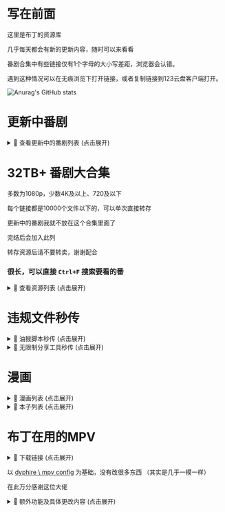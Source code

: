 # 写在前面
这里是布丁的资源库

几乎每天都会有新的更新内容，随时可以来看看

番剧合集中有些链接仅有1个字母的大小写差距，浏览器会认错。

遇到这种情况可以在无痕浏览下打开链接，或者复制链接到123云盘客户端打开。

![Anurag's GitHub stats](https://github-readme-stats.vercel.app/api?username=Tanyin123&show_icons=true&theme=transparent)

# 更新中番剧

<details>
<summary>📁 查看更新中的番剧列表 (点击展开)</summary>

### [总链接](https://www.123912.com/s/lyn8Vv-Xqmod?提取码:BDCR)
  
### 影视资源列表
- **与游戏中心的少女异文化交流的故事 (2025)**  
  `https://www.123912.com/s/lyn8Vv-5O1od?提取码:BDCR`

- **青春猪头少年系列 (2018)**  
  `https://www.123912.com/s/lyn8Vv-ZN1od?提取码:BDCR`

- **薰香花朵凛然绽放 (2025)**  
  `https://www.123912.com/s/lyn8Vv-7N1od?提取码:BDCR`

- **胆大党 (2024)**  
  `https://www.123912.com/s/lyn8Vv-KW1od?提取码:BDCR`

- **新吊带袜天使 (2025)**  
  `https://www.123912.com/s/lyn8Vv-YW1od?提取码:BDCR`

- **章鱼哔的原罪 (2025)**  
  `https://www.123912.com/s/lyn8Vv-Ug1od?提取码:BDCR`

- **mono女孩 (2025)**  
  `https://www.123912.com/s/lyn8Vv-iWmod?提取码:BDCR`

- **鬼人幻灯抄 (2025)**  
  `https://www.123912.com/s/lyn8Vv-jqmod?提取码:BDCR`

- **沉默魔女的秘密 (2025)**  
  `https://www.123912.com/s/lyn8Vv-eX1od?提取码:BDCR`

- **转生成自动贩卖机的我今天也在迷宫徘徊 (2023)**  
  `https://www.123912.com/s/lyn8Vv-tX1od?提取码:BDCR`

- **彻夜之歌 (2022)**  
  `https://www.123912.com/s/lyn8Vv-Bn1od?提取码:BDCR`

- **碧蓝之海 (2018)**  
  `https://www.123912.com/s/lyn8Vv-V21od?提取码:BDCR`

- **小城日常 (2025)**  
  `https://www.123912.com/s/lyn8Vv-3s1od?提取码:BDCR`

- **我怎么可能成为你的恋人，不行不行！(※不是不可能！？) (2025)**  
  `https://www.123912.com/s/lyn8Vv-Qs1od?提取码:BDCR`

</details>


# 32TB+ 番剧大合集
  
多数为1080p，少数4K及以上、720及以下

每个链接都是10000个文件以下的，可以单次直接转存

更新中的番剧我就不放在这个合集里面了

完结后会加入此列

转存资源后请不要转卖，谢谢配合

### 很长，可以直接 `Ctrl+F` 搜索要看的番

<details>
<summary>📁 查看资源列表 (点击展开)</summary>

- **1-18**

编舟记（2016)
2024-11-21 22:06:05

成何体统（2024)
2024-11-21 21:57:05

寒蝉鸣泣之时（2006)
2024-11-24 18:44:19

黑子的篮球（2012)
2024-11-25 18:04:10

花牌情缘（2011)
2024-11-24 18:42:26

滑头鬼之孙（2010)
2024-11-21 21:56:44

捡走被人悔婚的千金，教会她坏坏的幸福生活（2023)
2024-11-28 21:03:55

浪漫杀手（2022)
2024-11-17 17:59:51

恋爱无法用双子除尽（2024)
2024-11-24 18:46:32

女神异闻录系列（2008)
2024-11-06 22:18:29

青春纪行（2013)
2024-11-21 21:58:23

人形电脑天使心（2002)
2024-11-28 21:03:18

日常系的异能战斗（2014)
2024-11-09 22:32:31

尸鬼（2010)
2024-11-24 18:43:09

双城之战（2021)
2024-11-24 18:37:33

听爸爸的话（2012)
2024-11-09 22:48:49

亡骸游戏（2023)
2024-11-28 21:55:56

炎炎消防队（2019)
2024-11-09 23:00:28


https://www.123912.com/s/lyn8Vv-Qcmod提取码:BDCR
 

- **19-38**

彼时彼女（2018)
2024-11-26 20:39:09

弹丸论破（2013）
2024-11-21 22:10:34

风都侦探（2022)
2024-11-21 22:01:35

甘城光辉游乐园（2014)
2024-11-21 21:59:54

棺姬嘉依卡（2014)
2024-11-21 21:56:11

黑之召唤士（2022)
2024-09-24 18:43:50

混沌武士（2004)
2024-11-10 12:05:44

剑风传奇（1997)
2024-11-21 22:10:05

乱马1/2(1989)
2024-10-20 18:07:15

魔卡少女樱（1998)
2024-11-24 18:45:54

棋魂（2001)
2024-11-28 17:56:59

前辈是男孩子 (2024)
2024-11-01 16:41:59

认真和我谈恋爱（2011) 资源错误并且找不到替代，已删
2024-11-24 18:36:32

三人行必有我妹（2012)
2024-11-17 17:58:55

杀手寓言（2024)
2024-10-05 16:02:22

特别的她（2000)
2024-11-09 22:27:44

为何我的世界被遗忘了？(2024)
2024-10-18 21:30:36

无头骑士异闻录（2010)
2024-11-05 22:08:54

小马宝莉系列（2010)
2024-11-06 22:33:41

月与莱卡与吸血公主（2021)
2024-11-06 17:07:30


https://www.123912.com/s/lyn8Vv-kcmod提取码:BDCR
 

- **39-58**

citrus~柑橘味香气~（2018)
2024-09-27 20:13:39

PLUTO冥王（2023)
2024-11-05 18:29:52

笨女孩（2017)
2024-10-24 00:11:27

草莓棉花糖（2005)
2024-10-21 18:47:14

蜂蜜与四叶草（2005)
2024-11-01 16:43:00

金装的维尔梅（2022)
2024-11-02 16:21:37

橘色奇迹（2016)
2024-11-02 18:16:18

靠废材技能【状态异常】成为最强的我将蹂躏一切（2024)
2024-09-28 19:45:14

明日酱的水手服（2022)
2024-11-01 18:54:29

侵略！乌贼娘（2010)
2024-10-22 20:38:07

散华礼弥（2012)
2024-11-03 17:18:58

伪恋（2014)
2024-11-01 16:39:54

问题儿童都来自异世界？(2013)
2024-10-05 15:20:25

小小克星！(2012)
2024-10-08 18:07:42

旋转少女（2015)
2024-11-01 16:42:31

原书·原书使（2018)
2024-09-29 16:54:24

跃动青春（2023)
2024-09-23 17:54:54

斩!赤红之瞳 Akame ga Kill!（2014)
2024-10-16 17:55:13

挣扎吧，亚当君（2024)
2024-10-21 22:58:38

最强阴阳师的异世界转生记（2023)
2024-10-05 15:22:23


https://www.123912.com/s/lyn8Vv-ocmod提取码:BDCR
 

- **59-72**

DDDD 恶魔的破坏（2024)
2024-10-07 17:45:53

哎咕岛消失的舔甜歌姬（2024)
2024-09-24 22:45:39

此花亭奇谭（2017)
2024-11-02 23:43:57

境界触发者 (2014)
2024-11-01 16:43:33

绝对双刃（2015)
2024-09-28 21:10:20

乱步奇谭（2015)
2024-09-27 22:39:06

秒杀外挂太强了，异世界的家伙们根本就不是对手。(2024)
2024-10-16 18:03:19

全缉毒狂潮（2019)
2024-11-05 18:16:08

事与愿违的不死冒险者（2024)
2024-10-05 12:48:46

水果篮子（2019)
2024-11-05 18:16:56

死亡笔记（2006)
2024-09-29 19:27:57

异世界失格（2024)
2024-10-05 15:29:17

樱花庄的宠物女孩（2012)
2024-10-25 18:01:39

约会大作战（2013)
2024-10-19 12:30:51


https://www.123912.com/s/lyn8Vv-1cmod提取码:BDCR
 

- **73-76**

飞天小女警系列（1998)
2024-10-11 17:47:37

寄生兽生命的准则（2014)
2024-09-29 16:05:17

良禽不择木（2024)
2024-10-05 15:29:39

小书痴的下克上：为了成为图书管理员不择手段！(2019)
2024-11-05 18:18:41


https://www.123912.com/s/lyn8Vv-4cmod提取码:BDCR
 

- **77-96**

AIR鸟之诗（2005)
2024-10-04 20:24:10

宝石之国（2017)
2024-10-21 18:12:45

从路人角色开始的探索英雄谭 (2024)
2024-09-22 23:10:27

电器少女 (2023)
2024-10-11 16:36:30

赌博默示录（2007)
2024-09-27 20:16:54

哥特萝莉侦探事件簿（2011)
2024-11-05 19:34:33

格林童话变奏曲（2024)
2024-11-01 16:44:41

黄昏光影（2024)
2024-09-22 23:07:46

吉伊卡哇（2022)
2024-09-23 00:25:48

甲铁城的卡巴内瑞 (2016)
2024-11-01 16:44:01

拉面赤猫（2024)
2024-09-22 22:14:53

邻人似银河（2023)
2024-11-03 17:20:09

龙与魔女（2020)
2024-09-21 18:11:31

身为VTuber的我因为忘记关台而成了传说(2024)
2024-09-23 17:49:53

深夜Punch（2024)
2024-09-23 17:49:53

天穗之呋稻姬（2024)
2024-09-23 17:49:53

我的妻子不具感情（2024)
2024-09-23 17:49:54

星蝶公主系列（2015)
2024-10-05 16:53:24

漩涡Uzumaki（2024)
2024-10-04 18:02:40

亚人（2016)
2024-11-01 16:40:18


https://www.123912.com/s/lyn8Vv-xcmod提取码:BDCR
 

- **97-116**

ReLIFE (2016)
2024-09-07 23:13:23

安达与岛村（2020)
2024-09-17 23:10:31

白箱（2014)
2024-09-13 16:38:12

草莓100%（2005)
2024-09-16 01:01:16

测不准的阿波连同学（2022)
2024-09-07 18:10:17

成神之日（2020)
2024-09-17 05:51:25

跟班×服务（2013)
2024-09-13 19:26:10

古见同学有交流障碍症（2021)
2024-09-07 18:13:39

掘与宫村(2021)
2024-09-12 18:16:51

来自深渊系列（2017)
2024-09-10 23:42:23

女友成双（2021)
2024-09-15 14:02:35

奇巧计程车（2021)
2024-09-07 23:56:31

赛博朋克：边缘行者（2020)
2024-09-16 16:03:07

石纪元（2019)
2024-09-02 20:13:50

嗜谎之神（2020)
2024-09-04 17:52:25

头文字D（1998)
2024-09-05 23:53:05

网球王子（2001)
2024-09-04 00:31:53

魍魉之匣（2008)
2024-09-12 22:26:29

异修罗（2024)
2024-09-04 00:36:38

游戏三人娘（2018)
2024-09-20 17:00:10


https://www.123912.com/s/lyn8Vv-pcmod提取码:BDCR
 

- **117-136**

别对映像研出手! (2020)
2024-09-10 18:01:55

和山田进行LV.999的恋爱 (2023)
2024-09-16 01:12:18

皇家国教骑士团（2001)
2024-09-17 05:54:55

极速星舞（2024)
2024-09-04 17:59:44

蜡笔小新（1992)
2024-09-03 17:35:45

来自新世界（2012)
2024-09-02 20:14:14

龙族（2022)
2024-09-04 17:59:45

萌少女的恋爱时光（2007)
2024-09-16 00:52:57

迷家（2016)
2024-09-04 00:14:58

南家三姐妹（2007)
2024-09-16 12:44:30

网络胜利组（2017)
2024-09-15 19:40:37

伪姬物语（2014)
2024-09-16 01:09:18

我回來了、歡迎回家（2024)
2024-09-04 17:59:45

我们仍未知道那天所看见的花的名字（2011)
2024-09-07 13:28:14

异兽魔都(2020)
2024-09-07 18:03:11

淫乱的青酱不能学习（2019)
2024-09-16 18:27:50

银魂（2006)
2024-09-03 17:41:00

隐瞒之事（2020)
2024-09-07 23:56:48

元尊（2024)
2024-09-16 22:37:54

至高指令（2016)
2024-09-15 19:41:58


https://www.123912.com/s/lyn8Vv-fcmod提取码:BDCR
 

- **137-156**

阿宅的恋爱真难 (2018)
2024-09-15 18:31:07

大欺诈师（2020)
2024-09-20 17:11:00

哆啦A梦（1979)
2024-09-03 17:37:32

歌剧少女！！（2021)
2024-08-01 22:06:17

格莱普尼尔(2020)
2024-09-15 18:29:42

狗与剪刀的正确用法（2013)
2024-09-08 00:05:06

关于前辈很烦人的事（2021)
2024-09-17 19:28:53

火影忍者系列（2002)
2024-09-12 18:21:56

金田一少年事件簿（1997)
2024-09-04 00:27:25

久保同学不放过我（2023)
2024-08-28 17:45:51

请别忧伤了二之宫君 (2007)
2024-09-15 18:27:29

人生（2014)
2024-09-16 01:25:13

少年女仆（2016)
2024-09-15 19:42:27

少女☆歌剧系列（2018)
2024-08-01 22:06:05

时光代理人（2021)
2024-09-04 17:47:49

双星之阴阳师（2016)
2024-09-19 17:14:13

我不受欢迎，怎么想都是你们的错！（2013）
2024-09-16 00:55:44

无神世界的神明活动（2023)
2024-09-18 21:46:03

吸血鬼骑士（2008)
2024-08-28 00:12:06

亚托莉-我挚爱的时光（2024)
2024-08-13 21:29:05


https://www.123912.com/s/lyn8Vv-acmod提取码:BDCR
 

- **157-174**

初音岛（2003)
2024-07-30 16:08:54

纯洁的玛利亚（2015)
2024-07-29 22:15:06

东京暗鸦（2013)
2024-08-02 00:55:20

恶玉DRIVE（2020)
2024-08-03 12:01:35

钢之炼金术师系列（2003)
2024-08-03 21:23:32

好想告诉你（2009)
2024-08-01 23:58:36

猴王五九（2002)
2024-08-13 20:46:55

僵尸百分百（2023)
2024-07-30 16:14:58

结城友奈是勇者系列（2014)
2024-07-30 17:57:01

看得见的女孩（2021)
2024-08-30 18:52:43

凉宫春日系列（2006)
2024-08-02 20:10:16

平稳世代的韦驮天们（2021)
2024-08-03 23:11:27

青春猪头少年系列（2018)
2024-08-01 23:47:03

擅长捉弄的高木同学系列（2018)
2024-07-27 00:20:09

神不在的星期天（2013)
2024-07-30 13:58:22

我要【招架】一切（2024)
2024-08-30 17:11:59

英雄王，为了穷尽武道而转生（2023)
2024-08-01 00:32:16

这个美术社大有问题！(2016)
2024-08-02 01:00:47


https://www.123912.com/s/lyn8Vv-Mcmod提取码:BDCR
 

- **175-194**

BEATLESS-没有心跳的少女-（2018)
2024-07-23 22:06:44

Happy Sugar Life (2018)
2024-08-06 00:31:41

被称为废物的原英雄，被家里流放后随心所欲地活下去（2024)
2024-07-29 21:44:19

变态王子与不笑猫（2013)
2024-07-23 22:06:50

打工吧！！魔王大人（2013)
2024-07-23 22:12:03

第二次被异世界召唤（2023)
2024-08-02 00:57:15

风灵玉秀（2017)
2024-08-28 20:59:40

婚戒物语（2024)
2024-07-26 19:42:27

迷茫管家与懦弱的我（2011)
2024-08-02 00:53:23

魔都精兵的奴隶（2024)
2024-08-01 15:22:50

魔女的使命（2014)
2024-07-27 00:21:50

人类衰退之后（2012)
2024-09-01 11:38:34

少年阴阳师（2006)
2024-08-29 00:34:26

世界顶尖的暗杀者转生为异世界贵族（2021)
2024-07-28 20:17:15

幸运星（2007)
2024-08-03 12:06:58

义妹生活（2024)
2024-08-10 11:17:53

拥有超常技能的异世界流浪美食家（2023)
2024-08-08 23:47:32

幽游白书（1992)
2024-08-14 13:21:02

终结的炽天使（2015)
2024-07-27 14:34:07

转生贵族靠着鉴定技能一飞冲天（2024)
2024-07-28 22:40:18


https://www.123912.com/s/lyn8Vv-wcmod提取码:BDCR
 

- **195-214**

八男别闹了（2020)
2024-07-23 22:06:44

八月的棒球甜心（2019)
2024-07-23 22:06:45

巴比伦 (2019)
2024-07-23 22:06:44

白金终局（2021)
2024-07-23 22:06:46

白领羽球部（2022)
2024-07-23 22:06:46

冰剑的魔术师将要统一世界（2023)
2024-07-23 22:06:50

不相信人类的冒险者们好像要去拯救世界（2023)
2024-07-23 22:06:50

超次元游戏（2013)
2024-07-23 22:09:22

超魔神英雄传系列（1997)
2024-07-23 22:09:22

超能力女儿（2018)
2024-07-23 22:09:21

成为女主角！~被讨厌的女主角和秘密的工作~（2022)
2024-07-23 22:09:21

达尔文游戏（2020)
2024-07-23 22:12:03

当不成勇者的我，只好认真找工作了 (2013)
2024-07-23 22:12:03

地狱乐（2023)
2024-07-23 22:12:04

点满农民相关技能后，不知为何就变强了（2022)
2024-07-23 22:12:05

盾之勇者成名录（2019)
2024-07-23 22:12:05

多罗罗 (2019）
2024-07-23 22:12:04

位于恋爱光谱极端的我们（2023)
2024-07-23 23:00:41

我心里危险的东西（2023)
2024-07-25 23:50:14

希德尼娅的骑士系列（2014)
2024-07-27 00:15:55


https://www.123912.com/s/lyn8Vv-gcmod提取码:BDCR
 

- **215-233**

艾梅洛阁下(2018
2024-07-23 22:03:08

俺物语（2015)
2024-07-23 22:03:09

白猫计划 零之纪元（2020)
2024-07-23 22:06:47

白沙的水族馆（2021)
2024-07-23 22:06:47

百万吨级武藏（2021)
2024-07-23 22:06:47

绊之Allele(2023)
2024-07-23 22:06:48

宝石幻想 光芒重现（2021)
2024-07-23 22:06:49

宝石商人理查德的谜鉴定（2020)
2024-07-23 22:06:48

爆肝工程师（2018)
2024-07-23 22:06:49

比宇宙更遥远的地方（2018)
2024-07-23 22:06:49

城下町的蒲公英（2015)
2024-07-23 22:09:26

带着智能手机闯荡异世界（2017)
2024-07-23 22:12:06

斗罗大陆（2018)
2024-07-25 18:37:21

反叛的鲁路修（2006)
2024-07-09 01:03:52

花园里的吸血鬼（2022)
2024-07-07 20:25:36

尼尔：自动人形（2023)
2024-07-24 13:22:10

我们无法一起学习（2019)
2024-07-26 19:00:27

血界战线系列（2015)
2024-07-25 23:49:06

月光下的异世界之旅系列（2021)
2024-07-26 19:24:00


https://www.123865.com/s/lyn8Vv-Fcmod提取码:BDCR
 

- **234-251**

back arrow (2021)
2024-07-23 22:06:40

阿尔蒂（2020)
2024-07-23 22:03:11

阿鲁斯巨兽（2023)
2024-07-23 22:03:11

爱吃拉面的小泉同学（2018)
2024-07-23 22:03:09

爱上她的理由（2023)
2024-07-13 20:02:52

傲娇反派千金莉洁洛特与实况主远藤同学及解说员小林同学（2…..
2024-07-23 22:03:10

冰海战记（2019)
2024-07-09 01:03:54

迪阿姆帝国物语（2024)
2024-07-17 13:47:19

家里蹲吸血姬的苦闷（2023)
2024-07-09 12:41:15

身为悲剧始作俑者的最强邪恶BOSS女王为民竭心尽力（2023)
2024-07-17 13:47:34

四叠半时光机（2022)
2024-07-17 12:42:19

学园孤岛（2015)
2024-07-13 21:46:38

仰望天空的少女瞳中的世界（2009)
2024-07-09 12:40:25

妖精的旋律（2004)
2024-07-23 21:16:28

幼女战记（2017)
2024-07-15 17:16:42

杖与剑的魔剑谭（2024)
2024-07-10 14:11:22

中华小当家（1997)
2024-07-18 23:29:20

最弱驯魔师开始了捡垃圾之旅（2024)
2024-07-13 21:45:59


https://www.123912.com/s/lyn8Vv-Gcmod?提取码:BDCR
 

- **252-271**

BanG Dream!系列 (2017)
2024-07-23 22:06:41

败犬女主太多了！(2024)
2024-07-18 23:37:16

大剑（2007)
2024-07-15 13:46:05

里亚德录大地（2022)
2024-07-15 13:43:30

轮回七次的反派大小姐，在前敌国享受随心所欲的新婚生活（2..
2024-07-19 22:53:24

魔法使的新娘（2017)
2024-07-13 23:23:09

魔物娘的同居日常系列(2015)
2024-07-07 19:51:28

轻拍翻转小魔女（2016)
2024-07-15 13:46:46

秋叶原冥途战争（2022)
2024-07-07 19:50:35

四叠半神话大系（2010)
2024-07-17 12:40:33

天国大魔境（2023)
2024-07-07 19:49:04

我推是反派大小姐（2023)
2024-07-11 23:10:53

雾山五行（2022)
2024-07-07 19:48:33

仙王的日常生活（2020)
2024-07-21 00:21:08

一人之下系列（2016)
2024-07-13 20:04:09

异世界迷宫里的后宫生活（2022)
2024-07-09 00:09:03

曾经、魔法少女和邪恶相互为敌。（2024)
2024-07-09 23:30:40

终将成为你（2018)
2024-07-15 13:44:14

转生成为了只有乙女游戏破灭Flag的邪恶大小姐（2020)
2024-07-10 23:59:21

转生王女与天才千金的魔法革命（2023)
2024-07-11 23:10:29


https://www.123912.com/s/lyn8Vv-Pcmod提取码:BDCR
 

- **272-291**

Just Because!(2017)
2024-07-05 13:32:09

暗黑破坏神在身边（2020)
2024-07-23 22:03:07

不死不幸（2023)
2024-07-07 19:56:36

不死少女·杀人笑剧（2023)
2024-07-07 19:56:29

超超超超超喜欢你的100个女孩子！(2023)
2024-07-07 19:56:21

电锯人（2020)
2024-07-07 19:56:13

古立特系列（2018)
2024-07-06 17:16:03

关于我在无意间被隔壁的天使变成废柴这件事（2023)
2024-07-06 14:15:03

灰与幻想的格林姆迦尔（2016)
2024-07-09 01:03:52

恋爱要在征服世界后（2022)
2024-07-09 01:03:52

鹿乃子乃子乃子虎视眈眈（2024)
2024-07-04 15:27:02

美少年侦探团（2021)
2024-07-12 18:20:35

魔法少女毁灭者（2023)
2024-07-13 23:24:19

平家物语（2021)
2024-07-09 11:59:20

奇蛋物语（2021)
2024-07-23 19:39:31

替身 Another (2012)
2024-07-23 20:36:20

为了女儿我说不定连魔王都能干掉（2019)
2024-07-04 17:09:53

我立于百万生命之上（2020)
2024-07-04 17:08:49

想要成为影之实力者！(2022)
2024-07-18 13:03:43

银砂糖师与黑妖精（2023)
2024-07-13 22:37:32


https://www.123912.com/s/lyn8Vv-ncmod提取码:BDCR
 

- **292-311**

暗杀教室系列（2015)
2024-07-06 17:15:59

别当欧尼酱了！(2023)
2024-07-06 16:30:18

不时轻声以俄语遮羞的邻座艾莉同学（2024)
2024-07-04 15:14:39

从Lv2开始开挂的原勇者候补悠闲的异世界生活（2024)
2024-07-04 16:23:28

地狱少女（2005)
2024-07-0513:18:20

反派大小姐等级99~我是隐藏BOSS但不是魔王~（2024)
2024-07-05 02:30:31

花野井同学与恋爱病（2024)
2024-07-04 16:25:52

恋语轻唱（2024)
2024-07-04 16:10:10

命运石之门系列（2011)
2024-07-06 17:16:04

派对浪客诸葛孔明（2022)
2024-07-07 16:47:47

擅长逃跑的殿下（2024)
2024-07-07 00:34:50

神明渴求着游戏（2024)
2024-07-04 16:28:11

圣女魔力无所不能（2021)
2024-07-07 18:09:49

失忆投捕（2024)
2024-07-04 16:29:29

世界尽头的圣骑士（2021)
2024-07-04 16:45:27

死神少爷与黑女仆（2021)
2024-07-04 16:42:11

喜欢的人忘记戴眼镜了（2023)
2024-07-07 19:48:27

新人炼金术师的店铺经营（2022)
2024-07-07 16:44:06

因为不是真正的伙伴而被逐出勇者队伍（2021)
2024-07-06 18:16:30

这个医师超麻烦（2022)
2024-07-07 19:28:23


https://www.123912.com/s/lyn8Vv-scmod提取码:BDCR
 

- **312-331**

REVENGER(2023)
2024-07-06 21:16:21

Urara迷路贴（2017)
2024-06-01 19:07:27

暗芝居合集（2013)
2024-06-04 19:34:07

冰堇（2012)
2024-06-05 18:24:33

夫妇以上，恋人未满（2022)
2024-07-02 11:44:47

怪兽8号 (2024)
2024-06-26 17:00:10

闺泣少女乐队 Girls Band Cry（2024)
2024-06-19 13:54:10

靠着魔法药剂在异世界活下去！（2023)
2024-07-06 12:37:55

空之境界（2007)
2024-05-29 17:02:14

迷糊餐厅（2010)
2024-06-01 19:07:55

漆黑的子弹（2014)
2024-06-07 11:18:21

天元突破（2007)
2024-07-06 17:16:08

我不是说了能力要平均值吗（2019)
2024-06-05 18:25:06

五等分的新娘系列(2019)
2024-07-02 11:36:34

异世界舅舅（2022)
2024-07-02 11:31:45

异世界迷宫黑心企业（2021)
2024-07-02 11:31:46

异世界自杀小队（2024)
2024-07-01 17:21:32

悠哉日常大王系列（2013)
2024-07-02 11:33:01

中华小子（2006)
2024-06-08 21:19:55

佐贺偶像是传奇 (2018)
2024-06-12 22:40:37


https://www.123912.com/s/lyn8Vv-Wcmod提取码:BDCR
 

- **332-350**

Re: Monster (2024)
2024-07-01 17:25:16

RINKAI！女子竞轮（2024)
2024-07-01 17:26:04

白圣女与黑牧师（2023)
2024-06-01 00:46:33

比翼之吻（2018)
2024-06-01 23:12:03

单人房、日照一般、附天使（2024)
2024-06-27 14:09:43

哥布林杀手（2018）
2024-06-06 19:34:05

魔法禁书目录（2008)
2024-06-01 00:49:23

末日三问（2017)
2024-07-02 11:40:00

排球少年系列（2014)
2024-07-02 11:25:00

乒乓（2014)
2024-07-02 11:24:14

齐木楠雄的灾难系列（2016)
2024-07-02 11:38:32

夏日重现（2022)
2024-06-30 20:11:20

小林家的龙女仆（2017)
2024-06-06 19:35:46

夜晚的水母不会游泳（2024)
2024-06-03 01:08:59

因为是反派大小姐所以养了魔王（2022)
2024-05-29 16:57:49

影之诗（2020)
2024-07-0211:32:26

终末列车到哪去（2024)
2024-07-01 18:13:29

罪恶王冠（2011)
2024-06-12 22:39:00


https://www.123912.com/s/lyn8Vv-Ccmod提取码:BDCR
 

- **351-369**

不吉波普不笑 (2019)
2024-06-05 18:24:00

防风少年（2024)
2024-07-01 17:27:39

格斗实况（2024)
2024-07-01 17:28:15

怪人的沙拉碗（2024)
2024-07-01 17:28:31

骸骨骑士大人异世界冒险中（2022)
2024-06-01 19:14:56

开挂药师的异世界悠闲生活（2021)
2024-07-02 11:41:24

可塑性记忆（2015)
2024-06-06 19:37:05

老夫老妻重返青春（2024)
2024-07-01 17:29:43

迷宫饭（2023)
2024-06-15 23:23:35

魔王军最强魔法师是人类（2024)
2024-07-01 12:46:20

某科学的超电磁炮（2009)
2024-06-01 00:50:49

普通攻击是全体二连击，这样的妈妈你喜欢吗（2019)
2024-07-02 11:26:28

为美好的世界献上祝福系列（2015)
2024-05-29 16:58:59

物语系列（2009)
2024-07-02 11:36:11

夏洛特（2015)
2024-05-29 16:58:24

新妹魔王的契约者（2015)
2024-06-01 19:11:56

雪之少女Kanon (2006)
2024-07-02 11:42:03

一拳超人（2015)
2024-06-05 18:23:15

只有神知道的世界系列（2010)
2024-07-02 11:28:04


https://www.123912.com/s/lyn8Vv-Ncmod提取码:BDCR
 

- **370-388**

CLANNAD(2007) 布丁找了一下午资源用以换源
2024-05-29 16:55:42

被逐出队伍的我过上了慢生活（2021)
2024-05-29 16:53:19

后宫之乌（2022)
2024-06-01 19:15:12

珈百璃的堕落（2017)
2024-05-28 18:59:02

灵能百分百系列（2016)
2024-05-29 16:52:32

落第骑士英雄谭(2015)
2024-05-29 16:52:29

魔女之旅（2020)
2024-05-28 18:57:37

你与我最后的战场，亦或是世界起始的圣战（2020)
2024-05-28 18:57:06

轻音少女系列（2009)
2024-05-28 18:56:22

日常（2011)
2024-05-28 18:55:31

杀戮公主（2007）
2024-05-29 00:19:28

少女终末旅行（2017)
2024-05-28 18:55:10

四月是你的谎言（2014)
2024-05-28 18:55:12

吸血姬美夕（1988)
2024-05-28 23:09:56

因为太怕痛就全点防御力了（2020)
2024-05-28 18:52:47

在下坂本，有何贵干？(2016)
2024-05-29 16:56:56

这个勇者明明超强却过分慎重了（2019)
2024-05-29 16:56:54

转生成为魔剑（2022)
2024-05-29 16:56:55

转生为第七王子，随心所欲的魔法学习之路（2024)
2024-06-26 15:27:43


https://www.123912.com/s/lyn8Vv-Rcmod提取码:BDCR
 

- **389-407**

不可思议的教室 (2005)
2024-05-29 16:53:23

东京喰种系列（2018)
2024-05-29 16:54:06

干物妹，小埋！(2015)
2024-05-28 18:46:11

更衣人偶坠入爱河（2022)
2024-05-28 18:46:10

鬼灭之刃（2019)
2024-05-23 21:40:38

欢迎来到实力至上主义的教室（2017)
2024-05-28 18:59:34

辉夜大小姐想让我告白系列（2019)
2024-05-28 18:59:31

机巧少女不会受伤（2013)
2024-05-28 18:59:03

龙王的工作！(2018)
2024-05-29 16:52:25

龙与虎（2008)
2024-05-29 16:52:26

鲁邦三世(1971)
2024-05-18 21:02:51

路人女主的养成方法系列（2015)
2024-05-29 16:52:27

文豪野犬（2016)
2024-05-23 21:44:05

无职转生（2021)
2024-05-24 19:30:45

摇曳百合系列（2011)
2024-05-28 18:52:44

游戏人生（2014)
2024-05-28 18:51:03

玉子市场（2013)
2024-05-29 16:57:48

在世界尽头咏唱恋曲的少女（2019)
2024-05-23 21:27:58

自称贤者弟子的贤者（2022)
2024-05-28 18:49:47


https://www.123912.com/s/lyn8Vv-Dcmod提取码:BDCR
 

- **408-426**

86-不存在的战区（2021)
2024-05-28 18:44:45

虫师（2005)
2024-05-24 19:03:36

恶魔高校 DxD（2012)
2024-05-28 18:44:19

恶魔人crybaby(2018)
2024-05-28 18:44:10

孤独摇滚（2022)
2024-05-18 19:04:49

关于我转生为史莱姆这档事（2018)
2024-05-28 18:46:14

国王排名（2021)
2024-05-28 18:46:13

秒速5厘米（2007)
2024-05-23 21:21:08

魔法少女小圆（2011)
2024-05-18 20:19:48

那年那兔那些事儿（2015)
2024-05-26 20:45:22

数码宝贝（1999)
2024-05-18 19:31:57

死神（2004)
2024-05-18 20:19:01

通灵王（2001)
2024-05-25 22:45:09

万事屋斋藤先生转生异世界（2023)
2024-05-24 19:31:45

宇宙战舰山本洋子（1999)
2024-05-25 22:34:50

致不灭的你（2021)
2024-05-23 21:54:51

咒术回战（2020)
2024-05-23 22:12:04

转生贵族的异世界冒险录（2023)
2024-05-24 19:39:13

总之就是非常可爱（2023)

2024-05-18 21:06:08


https://www.123912.com/s/lyn8Vv-8cmod提取码:BDCR
 

- **427-445**

苍穹的法芙娜(2004)
2024-05-28 18:49:01

处刑少女的生存之道（2022)
2024-05-28 18:47:08

吹响吧！上低音号系列（2015)
2024-05-28 18:47:09

狐妖小红娘（2015)
2024-05-20 17:19:53

间谍过家家（2022)
2024-05-18 20:17:27

她不当女主很多年（2023)
2024-05-24 19:42:50

精灵世纪（2006)
2024-05-27 21:00:25

犬夜叉（2000)
2024-05-18 19:32:53

杀戮都市（2004)
2024-05-27 20:59:56

天官赐福（2020)
2024-05-23 21:33:22

我推的孩子（2023)
2024-05-18 21:09:15

物理魔法使马修（2023)
2024-05-24 19:42:10

新世纪福音战士（1995)
2024-05-23 21:59:13

虚构推理（2020)
2024-05-23 21:43:30

勇者死了（2023)
2024-05-24 19:41:18

在异世界获得超强能力的我，在现实世界照样无敌（2023)
2024-05-24 19:39:57

葬送的芙莉莲（2023)
2024-05-14 17:40:17

侦探已死（2021)
2024-05-28 18:50:35

中二病想要谈恋爱系列（2012)
2024-05-28 18:50:35


https://www.123912.com/s/lyn8Vv-Kcmod提取码:BDCR
 

- **446-464**

2.5次元的诱惑（2024)
2025-01-03 19:10:47

Angel Beats! (2010)
2024-05-28 18:45:26

埃罗芒阿老师(2017)
2024-05-28 18:45:12

爱神巧克力（2015)
2024-11-30 12:42:38

刺客伍六七系列（2019)
2024-05-23 21:44:36

逮捕令special（1999)
2024-05-25 22:32:50

福星小子（1981)
2024-11-30 12:42:01

工作细胞（2018)
2024-05-24 19:44:25

灌篮高手（1993)
2024-05-18 21:05:01

魔王学院的不适任者（2020)
2024-12-03 19:05:34

神风怪盗贞德（1999)
2024-05-25 22:40:05

失格纹的最强贤者（2022)
2024-12-03 20:23:10

天使特警（1999)
2024-05-25 22:37:06

我的幸福婚约（2023)
2024-12-01 18:00:51

无能力者娜娜（2020)
2025-01-03 19:12:21

小魔女蒙娜（1999)
2024-12-04 22:20:33

妖精的尾巴（2009)
2024-12-02 20:27:34

夜樱家的大作战（2024)
2025-01-03 19:12:21

转生成蜘蛛又怎样（2021)
2024-05-28 18:49:26


https://www.123912.com/s/lyn8Vv-ucmod提取码:BDCR
 

- **465-484**

4个人各自有着自己的秘密（2022)
2025-01-03 19:12:06

ACCA13区监察课 (2017)
2025-01-03 19:10:47

暗杀女仆冥土小姐 (2024)
2025-01-03 19:10:49

凹凸魔女的亲子日常（2023)
2025-01-03 19:10:49

白色相簿（2009)
2025-01-03 19:10:50

村井之恋（2024)
2025-01-03 19:10:51

恶魔战线（2018)
2025-01-03 19:10:51

监狱学园（2015)
2025-01-03 19:10:51

就算是哥哥，有爱就没问题了，对吧（2012)
2025-01-03 19:10:56

满怀美梦的少年是现实主义者（2023)
2025-01-03 19:10:57

美少女战士系列（1992)
2025-01-03 21:46:19

默绘女高（2019)
2025-01-03 19:10:58

请问您今天要来点兔子吗（2014)
2025-01-03 19:10:58

如果折断她的旗（2014)
2025-01-03 19:12:03

闪耀路标（2022)
2025-01-03 19:12:09

史上最强大魔王转生为村民A（2022)
2025-01-03 19:12:14

为什么老师会在这里 (2019)
2025-01-03 19:12:17

我的女友是个过度认真的处女碧池（2017)
2025-01-03 19:12:19

亦叶亦花（2024)
2025-01-03 19:12:20

最狂辅助职业【话术士】世界最强战团听我号令（2024)
2025-02-14 18:47:13


https://www.123912.com/s/lyn8Vv-Ucmod提取码:BDCR
 

- **485-504**

Fate 系列（2006)
2024-10-11 20:48:11

JOJO的奇妙冒险系列（2012)
2024-06-16 11:28:45

Re：从零开始的异世界生活系列（201
2024-05-28 18:55:40

悲喜渔生（2024)
2024-10-03 22:15:35

迟早是最强的炼金术师？(2025)
2025-03-21 20:43:29

胆大党（2024)
2024-10-05 15:55:30

刀剑神域（2012)
2024-10-22 20:39:07

地。一关于地球的运动—（2024)
2025-03-29 20:56:57

地缚少年花子君系列（2020)
2024-09-25 17:57:11

独自一人的异世界攻略（2024)
2024-10-04 11:34:00

没能成为魔法师的女孩子的故事（2024)
2024-10-04 18:01:55

偶像大师系列（2011)
2025-03-28 14:18:44

妻子变成小学生（2024)
2024-10-0621:39:52

蜻蛉高球（2024)
2024-07-04 16:12:02

我独自升级（2024)
2025-03-26 23:10:58

夏目友人账（2008)
2024-09-19 17:04:10

游戏王系列（1998)
2025-03-20 23:13:12

在地下城寻求邂逅是否搞错了什么(2015)
2024-09-16 17:23:47

真的要结婚吗（2024)
2024-10-05 15:44:18

紫罗兰永恒花园（2018)
2024-05-28 18:50:04


https://www.123912.com/s/lyn8Vv-Scmod提取码:BDCR
 

- **505-524**

A Channel (2011)
2025-04-01 16:26:54

冻牌~地下麻将斗牌录~ (2024)
2025-04-01 16:31:16

花舞少女（2014)
2025-04-01 16:46:33

黄昏乙女·失忆（2012)
2025-04-01 16:40:07

机械手臂（2024)
2025-04-02 18:20:21

结缘甘神神社（2024)
2025-04-12 21:40:59

金牌得主（2025)
2025-04-01 15:44:01

蓝色监狱（2022)
2024-08-03 23:09:14

轮回七次的恶役千金，在前敌国享受随心所欲的新婚生活（2024)
2025-04-01 16:19:56

谋杀之谜：亡者的秘密（2024)
2024-12-02 19:16:35

青之芦苇 (2022)
2025-04-01 16:23:38

三个火枪手（1987)
2025-04-01 16:10:06

圣诞之吻Amagami (2010)
2025-04-01 16:44:54

我女友与青梅竹马的惨烈修罗场（2013)
2025-04-01 16:41:22

香格里拉边境（2023)
2024-07-20 12:55:39

信长老师的年幼妻子（2019)
2025-04-01 16:31:49

妖幻三重奏（2023)
2025-04-01 16:25:55

与变成了异世界美少女的大叔一起冒险（2022)
2025-04-01 16:33:33

只有我不存在的城市（2016)
2025-04-01 16:30:12

灼眼的夏娜（2005)
2025-04-01 16:51:30


https://www.123912.com/s/lyn8Vv-lcmod提取码:BDCR
 

- **525-542**

3月的狮子（2016)
2025-05-05 17:35:22

大叔转生恶役大小姐（2025)
2025-04-12 21:59:08

飞翔的魔女（2016)
2025-05-05 19:24:47

怪医黑杰克（1993)
2025-04-18 18:57:03

浪客剑心（1996)
2025-02-14 18:49:32

灵感满溢的甜蜜创想(2024)
2025-04-12 21:48:33

魔王2099（2024)
2025-04-12 21:50:13

青梅竹马绝对不会输的恋爱喜剧（2021)
2025-04-29 18:40:14

全修。(2025)
2025-04-01 16:47:55

忍者杀手 (2015)
2025-05-05 15:06:54

神选（2023)
2025-04-12 21:49:29

神之塔（2020)
2024-08-06 19:20:59

我家的女仆有够烦（2018)
2025-05-04 17:03:51

我们大家的河合庄（2014)
2025-04-23 22:34:36

我们的雨色协议（2023)
2025-04-12 21:54:44

星际牛仔（1998)
2025-05-05 16:38:03

因想当冒险者而前往大都市的女儿已经升到了S级（2023)
2025-04-20 23:04:52

重启人生的千金小姐正在攻略龙帝陛下（2024)
2025-04-12 21:47:25


https://www.123912.com/s/lyn8Vv-7cmod提取码:BDCR
 

- **543-550**

RINKAI！女子竞轮（2024)
2024-07-01 17:26:04

从Lv2开始开挂的原勇者候补悠闲的异世界生活（2024)
2024-07-04 16:23:28

单人房、日照一般、附天使（2024)
2024-06-27 14:09:43

格斗实况（2024)
2024-07-01 17:28:15

古立特系列（2018)
2024-07-06 17:16:03

航海王：粉丝来信（2024)
2025-05-06 22:48:00

花野井同学与恋爱病（2024)
2024-07-04 16:25:52

青之箱（2024)
2024-10-07 20:07:51


https://www.123912.com/s/lyn8Vv-cemod提取码:BDCR 
 

- **551-559**

狂赌之渊（2017)
2025-05-13 00:24:56

命运石之门系列（2011)
2024-07-06 17:16:04

契约之吻（2022)
2025-05-13 00:25:04

未来日记（2011)
2025-05-13 00:25:06

心理测量者系列（2022)
2025-05-13 00:24:57

学园默示录（2010)
2025-05-13 00:25:05

摇曳露营系列（2018)
2024-10-05 17:38:10

异世界悠闲农家（2023)
2025-05-13 00:25:14

约定的梦幻岛（2019)
2025-05-13 00:25:22


https://www.123912.com/s/lyn8Vv-Ntmod提取码:BDCR


- **560-569**

一脸嫌弃表情的妹子给你看胖次 (2018)
2025-05-14 17:40:05

佐佐木与文鸟小哔 (2024)
2025-05-15 17:04:06

莉可丽丝 (2022)
2025-05-22 20:27:50

七大罪系列 (2014)
2025-05-23 13:54:19

海贼王系列 (1999)
2025/05/28 19:52:13

火鸟系列 (1980)
2025/06/04 15:27:09

Overlord (2015)
2025/05/13 16:41:08

男女之间存在纯友谊吗（不，不存在!!） (2025)
2025/05/12 17:30:50

机动战士高达系列 (1979)
2025/04/17 21:18:36

打了300年史莱姆，不知不觉就练到了满级 (2021)
2025/04/06 12:35:02


https://www.123912.com/s/lyn8Vv-ZM1od?提取码:BDCR


- **570-576**

直至魔女消逝 (2025)
2025/04/18 13:49:27

摇滚乃是淑女的爱好 (2025)
2025/04/28 20:44:28

随兴旅-That's Journey- (2025)
2025/05/23 11:34:38

我是星际国家的恶德领主！ (2025)
2025/06/29 23:36:15

紫云寺家的兄弟姐妹 (2025)
2025/06/29 23:36:42

乡下大叔成为剑圣 (2025)
2025/06/29 23:35:46

Monster (2004)
2025/07/01 21:59:42

https://www.123912.com/s/lyn8Vv-zY1od?提取码:BDCR

- **577-581**

灰色：幻影扳机 (2025)
2025/07/02 18:57:14

脱离了A级队伍的我，和从前的徒弟们前往迷宫深处。
(2025)2025/07/02 18:56:45

不幸职业【鉴定士】实则最强(2025)
2025/07/02 18:55:48

月出之战 (2025)
2025/07/02 18:55:16

末日后酒店(2025)
2025/05/17 16:07:46

https://www.123912.com/s/lyn8Vv-2G1od?提取码:BDCR

赛马娘系列 (2018)
2025/04/09 15:30:12

https://www.123912.com/s/lyn8Vv-Vqmod?提取码:BDCR

时光流逝，饭菜依旧美味 (2025)
2025/05/12 15:40:40

https://www.123912.com/s/lyn8Vv-lemod?提取码:BDCR

前桥魔女 (2025)
2025/06/21 21:04:37

https://www.123912.com/s/lyn8Vv-hJ1od?提取码:BDCR

药屋少女的呢喃 (2023)
2025/04/05 21:43:12

https://www.123912.com/s/lyn8Vv-6qmod?提取码:BDCR

受到猩猩之神庇护的大小姐在皇家骑士团受到宠爱 (2025)
2025/07/04 13:19:35

https://www.123912.com/s/lyn8Vv-LX1od?提取码:BDCR

小市民系列 (2024)
2025/04/28 14:52:01

https://www.123912.com/s/lyn8Vv-Td1od?提取码:BDCR

唯愿来世不相识 (2024)
2025/07/10 18:44:47

https://www.123912.com/s/lyn8Vv-PW1od?提取码:BDCR

圣女因为太过完美一点也不讨人喜欢而被废除婚约卖到邻国 (2025)
2025/04/05 21:49:31

https://www.123912.com/s/lyn8Vv-4Jmod?提取码:BDCR


</details>

# 违规文件秒传

<details>
<summary>📁 油猴脚本秒传 (点击展开)</summary>
  
### [教程与脚本](https://www.123912.com/s/lyn8Vv-B31od)

- **憧憬成为魔法少女 (2023)**  
  `https://www.123912.com/s/lyn8Vv-Qymod?提取码:BDCR`

- **布丁严选触手本合集带刮削**  
  `合集 https://www.123912.com/s/lyn8Vv-VY1od?提取码:BDCR`  
  `刮削元数据 https://www.123912.com/s/lyn8Vv-jY1od?提取码:BDCR`  
</details>

<details>
<summary>📁 无限制分享工具秒传 (点击展开)</summary>

### [realcwj的github链接](https://github.com/realcwj/123Pan-Unlimited-Share)
当然，这个文件也可以用前面的油猴脚本秒传到自己的网盘中

- **攻壳机动队系列 (1995)**  
  `https://www.123912.com/s/lyn8Vv-1jmod?提取码:BDCR`
</details>


# 漫画


<details>
<summary>📁 漫画列表 (点击展开)</summary>

### 漫画列表

- **蘑菇的拟态日常**  
  `https://www.123912.com/s/lyn8Vv-dg1od?提取码:BDCR`

</details>

<details>
<summary>📁 本子列表 (点击展开)</summary>

### 本子列表，只有触手本，布丁严选无毒本
### 系列本子放一起
### 不会用的话请看 [# 违规文件秒传](https://github.com/Tanyin123/123pan-Resource-Library-from-Pudding?tab=readme-ov-file#%E8%BF%9D%E8%A7%84%E6%96%87%E4%BB%B6%E7%A7%92%E4%BC%A0) 板块

- **布丁严选触手本合集带刮削**  
  `合集 https://www.123912.com/s/lyn8Vv-VY1od?提取码:BDCR`  
  `刮削元数据 https://www.123912.com/s/lyn8Vv-jY1od?提取码:BDCR`
  
- **Connect-少女は触手と愛をつむぐ**  
  `https://www.123912.com/s/lyn8Vv-8Y1od?提取码:BDCR`

- **異界異種姦～触手の恩返し～**  
  `https://www.123912.com/s/lyn8Vv-7Y1od?提取码:BDCR`

- **上級術師が後輩に触手で敗かされる話**  
  `https://www.123912.com/s/lyn8Vv-uY1od?提取码:BDCR`

- **百合天使と愛ノ鬼**  
  `https://www.123912.com/s/lyn8Vv-qY1od?提取码:BDCR`

- **戯れ神隠し**  
  `https://www.123912.com/s/lyn8Vv-CW1od?提取码:BDCR`

- **テンタクルーティン**  
  `https://www.123912.com/s/lyn8Vv-TR1od?提取码:BDCR`

- **マリー触手堕ち**  
  `https://www.123912.com/s/lyn8Vv-jR1od?提取码:BDCR`

- **人権破壊工場～完全破壊マニュアル～**  有毒慎看  
  `https://www.123912.com/s/lyn8Vv-F81od?pwd=BDCR`

- **開けちゃダメ!**  
  `https://www.123912.com/s/lyn8Vv-c81od?pwd=BDCR`

- **シスターと触手の懺悔室**  
  `https://www.123912.com/s/lyn8Vv-R01od?pwd=BDCR`

- **友達♀が触手だったんですけど! ～しょくしゅなる・センセーション**  
  `https://www.123912.com/s/lyn8Vv-mK1od?pwd=BDCR`

- **触手少女とこわれた聖女～**  
  `https://www.123912.com/s/lyn8Vv-2U1od?pwd=BDCR`

</details>

# 布丁在用的MPV

<details>
<summary>📁 下载链接 (点击展开)</summary>

`https://www.123912.com/s/lyn8Vv-391od提取码:BDCR`

</details>

以 [dyphire \ mpv config](https://github.com/dyphire/mpv-config) 为基础，没有改很多东西 （其实是几乎一模一样）

在此万分感谢这位大佬

<details>
<summary>📁 额外功能及具体更改内容 (点击展开)</summary>

- **按 `'` 可以开关弹幕**

- **按 `Ctrl+'` 可以打开弹幕搜索框自行搜索弹幕**

### 以上效果来自 [Tony15246](https://github.com/Tony15246/uosc_danmaku) 的插件

`弹幕大小 42 `

`透明度 80 `

`弹幕出现位置 1.0`

`微软雅黑`

`开启繁简转换 繁体→简体`

`弹幕重叠是开启的`

- **关闭了自动置顶**
  `我觉得很重要`

### 键位修改

- **PGUP和PUDN互换了位置**

- **清空滤镜改为Alt+0**

- **ctrl+1的效果我感觉不佳，换成了一个组合着色器。原代码我打了#，可以在input.conf里面找到并改回**

### 字体修改

- **纯文本字幕默认字体修改为汉仪正圆**
</details>
